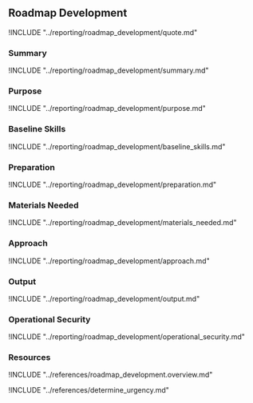 ## Roadmap Development

!INCLUDE "../reporting/roadmap_development/quote.md"

### Summary

!INCLUDE "../reporting/roadmap_development/summary.md"

### Purpose

!INCLUDE "../reporting/roadmap_development/purpose.md"

### Baseline Skills

!INCLUDE "../reporting/roadmap_development/baseline_skills.md"

### Preparation

!INCLUDE "../reporting/roadmap_development/preparation.md"

### Materials Needed

!INCLUDE "../reporting/roadmap_development/materials_needed.md"

### Approach

!INCLUDE "../reporting/roadmap_development/approach.md"

### Output

!INCLUDE "../reporting/roadmap_development/output.md"

### Operational Security

!INCLUDE "../reporting/roadmap_development/operational_security.md"

### Resources

!INCLUDE "../references/roadmap_development.overview.md"

!INCLUDE "../references/determine_urgency.md"
